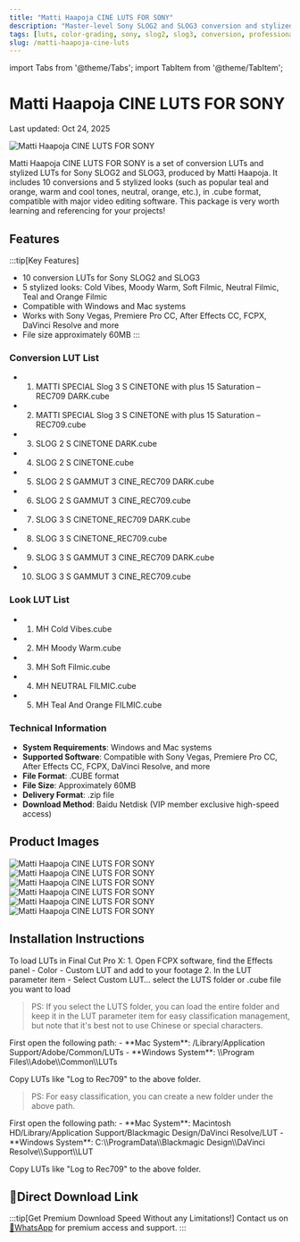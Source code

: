 ```yaml
---
title: "Matti Haapoja CINE LUTS FOR SONY"
description: "Master-level Sony SLOG2 and SLOG3 conversion and stylized LUTs for professional color grading"
tags: [luts, color-grading, sony, slog2, slog3, conversion, professional]
slug: /matti-haapoja-cine-luts
---
```


import Tabs from '@theme/Tabs';
import TabItem from '@theme/TabItem';

# Matti Haapoja CINE LUTS FOR SONY

<time datetime="2025-10-24">Last updated: Oct 24, 2025</time>

![Matti Haapoja CINE LUTS FOR SONY](https://www.vfx123.com/wp-content/uploads/2025/10/1760609488-48293b12c86d24d.webp)

Matti Haapoja CINE LUTS FOR SONY is a set of conversion LUTs and stylized LUTs for Sony SLOG2 and SLOG3, produced by Matti Haapoja. It includes 10 conversions and 5 stylized looks (such as popular teal and orange, warm and cool tones, neutral, orange, etc.), in .cube format, compatible with major video editing software. This package is very worth learning and referencing for your projects!

## Features

:::tip[Key Features]
- 10 conversion LUTs for Sony SLOG2 and SLOG3
- 5 stylized looks: Cold Vibes, Moody Warm, Soft Filmic, Neutral Filmic, Teal and Orange Filmic
- Compatible with Windows and Mac systems
- Works with Sony Vegas, Premiere Pro CC, After Effects CC, FCPX, DaVinci Resolve and more
- File size approximately 60MB
:::

### Conversion LUT List

- 1. MATTI SPECIAL Slog 3 S CINETONE with plus 15 Saturation – REC709 DARK.cube
- 2. MATTI SPECIAL Slog 3 S CINETONE with plus 15 Saturation – REC709.cube
- 3. SLOG 2 S CINETONE DARK.cube
- 4. SLOG 2 S CINETONE.cube
- 5. SLOG 2 S GAMMUT 3 CINE_REC709 DARK.cube
- 6. SLOG 2 S GAMMUT 3 CINE_REC709.cube
- 7. SLOG 3 S CINETONE_REC709 DARK.cube
- 8. SLOG 3 S CINETONE_REC709.cube
- 9. SLOG 3 S GAMMUT 3 CINE_REC709 DARK.cube
- 10. SLOG 3 S GAMMUT 3 CINE_REC709.cube

### Look LUT List

- 1. MH Cold Vibes.cube
- 2. MH Moody Warm.cube
- 3. MH Soft Filmic.cube
- 4. MH NEUTRAL FILMIC.cube
- 5. MH Teal And Orange FILMIC.cube

### Technical Information

- **System Requirements**: Windows and Mac systems
- **Supported Software**: Compatible with Sony Vegas, Premiere Pro CC, After Effects CC, FCPX, DaVinci Resolve, and more
- **File Format**: .CUBE format
- **File Size**: Approximately 60MB
- **Delivery Format**: .zip file
- **Download Method**: Baidu Netdisk (VIP member exclusive high-speed access)

## Product Images

![Matti Haapoja CINE LUTS FOR SONY](https://www.vfx123.com/wp-content/uploads/2022/05/1651722376-7390acf24f19d49.jpg)
![Matti Haapoja CINE LUTS FOR SONY](https://www.vfx123.com/wp-content/uploads/2022/05/1745449336-29d446a1533750c.jpg)
![Matti Haapoja CINE LUTS FOR SONY](https://www.vfx123.com/wp-content/uploads/2022/05/1745449345-1a510f03ffb5133.jpg)
![Matti Haapoja CINE LUTS FOR SONY](https://www.vfx123.com/wp-content/uploads/2022/05/1745449350-84e80ba9c683092.jpg)
![Matti Haapoja CINE LUTS FOR SONY](https://www.vfx123.com/wp-content/uploads/2022/05/1651722374-c4ca4238a0b9238.gif)
![Matti Haapoja CINE LUTS FOR SONY](https://www.vfx123.com/wp-content/uploads/2022/05/1651722375-c81e728d9d4c2f6.gif)

## Installation Instructions

<Tabs>
<TabItem value="fcpx" label="Final Cut Pro X">
To load LUTs in Final Cut Pro X:
1. Open FCPX software, find the Effects panel - Color - Custom LUT and add to your footage
2. In the LUT parameter item - Select Custom LUT… select the LUTS folder or .cube file you want to load

> PS: If you select the LUTS folder, you can load the entire folder and keep it in the LUT parameter item for easy classification management, but note that it's best not to use Chinese or special characters.
</TabItem>

<TabItem value="premiere" label="Premiere Pro">
First open the following path:
- **Mac System**: /Library/Application Support/Adobe/Common/LUTs
- **Windows System**: \\Program Files\\Adobe\\Common\\LUTs

Copy LUTs like "Log to Rec709" to the above folder.

> PS: For easy classification, you can create a new folder under the above path.
</TabItem>

<TabItem value="resolve" label="DaVinci Resolve">
First open the following path:
- **Mac System**: Macintosh HD/Library/Application Support/Blackmagic Design/DaVinci Resolve/LUT
- **Windows System**: C:\\ProgramData\\Blackmagic Design\\DaVinci Resolve\\Support\\LUT

Copy LUTs like "Log to Rec709" to the above folder.

</TabItem>
</Tabs>

## 🚀Direct Download Link

:::tip[Get Premium Download Speed Without any Limitations!]
Contact us on [💬WhatsApp](https://wa.me/+8613237610083) for premium  access and support.
:::
